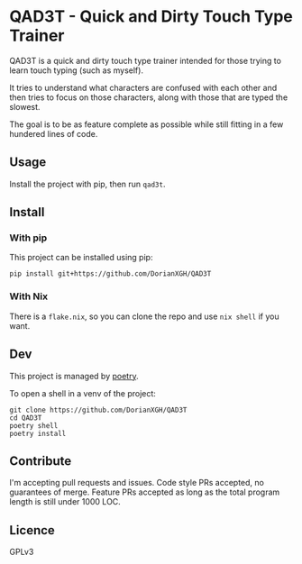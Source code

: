 # QAD3T - Quick and Dirty Touch Type Trainer

QAD3T is a quick and dirty touch type trainer intended for those trying to learn touch typing (such as myself).

It tries to understand what characters are confused with each other and then tries to focus on those characters, along with those that are typed the slowest.

The goal is to be as feature complete as possible while still fitting in a few hundered lines of code.

## Usage

Install the project with pip, then run `qad3t`.

## Install

### With pip

This project can be installed using pip:

```
pip install git+https://github.com/DorianXGH/QAD3T
```

### With Nix

There is a `flake.nix`, so you can clone the repo and use `nix shell` if you want.

## Dev

This project is managed by [poetry](https://python-poetry.org/).

To open a shell in a venv of the project:
```
git clone https://github.com/DorianXGH/QAD3T
cd QAD3T
poetry shell
poetry install
```

## Contribute

I'm accepting pull requests and issues.
Code style PRs accepted, no guarantees of merge.
Feature PRs accepted as long as the total program length is still under 1000 LOC.

## Licence

GPLv3

